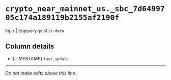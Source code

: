 # `crypto_near_mainnet_us._sbc_7d6499705c174a189119b2155af2190f`
`bq-1` | `bigquery-public-data`

## Column details
* [TIMESTAMP] `last_update`

-------------------------------------------------------------------------------
*Do not make edits above this line.*
